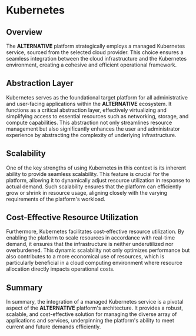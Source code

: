 # Kubernetes

## Overview

The **ALTERNATIVE** platform strategically employs a managed Kubernetes service, sourced from the selected cloud provider. This choice ensures a seamless integration between the cloud infrastructure and the Kubernetes environment, creating a cohesive and efficient operational framework.

## Abstraction Layer

Kubernetes serves as the foundational target platform for all administrative and user-facing applications within the **ALTERNATIVE** ecosystem. It functions as a critical abstraction layer, effectively virtualizing and simplifying access to essential resources such as networking, storage, and compute capabilities. This abstraction not only streamlines resource management but also significantly enhances the user and administrator experience by abstracting the complexity of underlying infrastructure.

## Scalability

One of the key strengths of using Kubernetes in this context is its inherent ability to provide seamless scalability. This feature is crucial for the platform, allowing it to dynamically adjust resource utilization in response to actual demand. Such scalability ensures that the platform can efficiently grow or shrink in resource usage, aligning closely with the varying requirements of the platform's workload.

## Cost-Effective Resource Utilization

Furthermore, Kubernetes facilitates cost-effective resource utilization. By enabling the platform to scale resources in accordance with real-time demand, it ensures that the infrastructure is neither underutilized nor overburdened. This dynamic scalability not only optimizes performance but also contributes to a more economical use of resources, which is particularly beneficial in a cloud computing environment where resource allocation directly impacts operational costs.

## Summary

In summary, the integration of a managed Kubernetes service is a pivotal aspect of the **ALTERNATIVE** platform's architecture. It provides a robust, scalable, and cost-effective solution for managing the diverse array of applications and services, underpinning the platform's ability to meet current and future demands efficiently.
